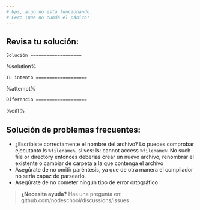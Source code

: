 ```yaml
---
# Ups, algo no está funcionando.
# Pero ¡Que no cunda el pánico! 
---
```


## Revisa tu solución:

`Solución
===================`

%solution%

`Tu intento
===================`

%attempt%

`Diferencia
===================`

%diff%

## Solución de problemas frecuentes:
 * ¿Escribiste correctamente el nombre del archivo? Lo puedes comprobar ejecutanto ls `%filename%`, si ves: ls: cannot access `%filename%`: No such file or directory entonces deberias crear un nuevo archivo, renombrar el existente o cambiar de carpeta a la que contenga el archivo
 * Asegúrate de no omitir paréntesis, ya que de otra manera el compilador no sería capaz de parsearlo.
 * Asegúrate de no cometer ningún tipo de error ortográfico

> **¿Necesita ayuda?** Has una pregunta en: github.com/nodeschool/discussions/issues